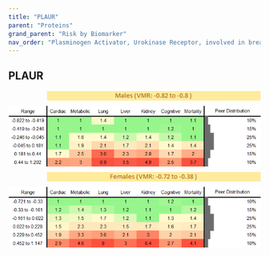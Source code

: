 ```yaml
---
title: "PLAUR"
parent: "Proteins"
grand_parent: "Risk by Biomarker"
nav_order: "Plasminogen Activator, Urokinase Receptor, involved in breaking down blood clots and tissue remodeling."
---
```



## PLAUR




<div style="display: flex; flex-direction: column; gap: 10px;">

  <img src="/assets/images/vmrbiomarker_plaur__male.png" alt="PLAUR VMR Male" style="margin-left: 15%">
  <img src="/assets/images/rr_plaur__male.png" alt="PLAUR RR Male">

  <img src="/assets/images/vmrbiomarker_plaur__female.png" alt="PLAUR VMR Female" style="margin-left: 15%; ">
  <img src="/assets/images/rr_plaur__female.png" alt="PLAUR RR Female">

</div>



